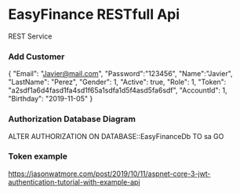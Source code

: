 # EasyFinance RESTfull Api
REST Service

### Add Customer

{
	"Email": "Javier@mail.com",
	"Password":"123456",
	"Name":"Javier",
	"LastName": "Perez",
	"Gender": 1,
	"Active": true,
	"Role": 1,
	"Token": "a2sdf1a6d4fasd1fa4sd1f65a1sdfa1d5f4asd5fa6sdf",
	"AccountId": 1,
	"Birthday": "2019-11-05"
}

### Authorization Database Diagram

ALTER AUTHORIZATION ON DATABASE::EasyFinanceDb TO sa
GO

### Token example

https://jasonwatmore.com/post/2019/10/11/aspnet-core-3-jwt-authentication-tutorial-with-example-api